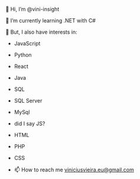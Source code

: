 👋 Hi, I’m @vini-insight

🌱 I’m currently learning .NET with C#

👀 But, I also have interests in:

- JavaScript
- Python
- React
- Java
- SQL
- SQL Server
- MySql
- did I say JS?
- HTML
- PHP
- CSS

- 📫 How to reach me viniciusvieira.eu@gmail.com

<!---
vini-insight/vini-insight is a ✨ special ✨ repository because its `README.md` (this file) appears on your GitHub profile.
You can click the Preview link to take a look at your changes.
--->
